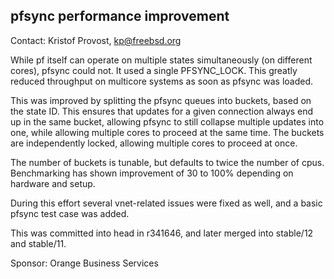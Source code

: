 ## pfsync performance improvement ##

Contact: Kristof Provost, <kp@freebsd.org>

While pf itself can operate on multiple states simultaneously
(on different cores), pfsync could not. It used a single PFSYNC_LOCK.
This greatly reduced throughput on multicore systems as soon as pfsync
was loaded.

This was improved by splitting the pfsync queues into buckets, based on the
state ID. This ensures that updates for a given connection always end up
in the same bucket, allowing pfsync to still collapse multiple
updates into one, while allowing multiple cores to proceed at the same
time.
The buckets are independently locked, allowing multiple cores to proceed at once.

The number of buckets is tunable, but defaults to twice the number of cpus.
Benchmarking has shown improvement of 30 to 100% depending on hardware and setup.

During this effort several vnet-related issues were fixed as well, and a basic
pfsync test case was added.

This was committed into head in r341646, and later merged into stable/12 and stable/11.

Sponsor: Orange Business Services
